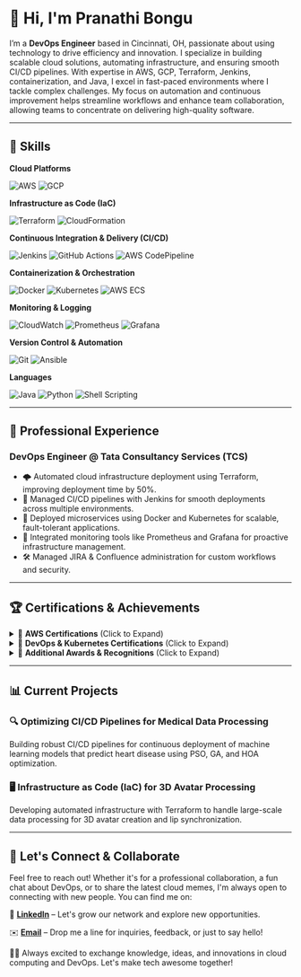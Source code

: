 # 👋 Hi, I'm Pranathi Bongu



I’m a **DevOps Engineer** based in Cincinnati, OH, passionate about using technology to drive efficiency and innovation. I specialize in building scalable cloud solutions, automating infrastructure, and ensuring smooth CI/CD pipelines. With expertise in AWS, GCP, Terraform, Jenkins, containerization, and Java, I excel in fast-paced environments where I tackle complex challenges. My focus on automation and continuous improvement helps streamline workflows and enhance team collaboration, allowing teams to concentrate on delivering high-quality software.

---

## 🚀 Skills
**Cloud Platforms**
<p align="left"> <img src="https://img.shields.io/badge/AWS-232F3E?style=for-the-badge&logo=amazon-aws&logoColor=white" alt="AWS" /> <img src="https://img.shields.io/badge/GCP-4285F4?style=for-the-badge&logo=google-cloud&logoColor=white" alt="GCP" /> </p>

**Infrastructure as Code (IaC)**
<p align="left"> <img src="https://img.shields.io/badge/Terraform-623CE4?style=for-the-badge&logo=terraform&logoColor=white" alt="Terraform" /> <img src="https://img.shields.io/badge/CloudFormation-FF9900?style=for-the-badge&logo=amazon-aws&logoColor=white" alt="CloudFormation" /> </p>

**Continuous Integration & Delivery (CI/CD)**
<p align="left"> <img src="https://img.shields.io/badge/Jenkins-D24939?style=for-the-badge&logo=jenkins&logoColor=white" alt="Jenkins" /> <img src="https://img.shields.io/badge/GitHub_Actions-181717?style=for-the-badge&logo=github-actions&logoColor=white" alt="GitHub Actions" /> <img src="https://img.shields.io/badge/CodePipeline-FF9900?style=for-the-badge&logo=amazon-aws&logoColor=white" alt="AWS CodePipeline" /> </p>

**Containerization & Orchestration**
<p align="left"> <img src="https://img.shields.io/badge/Docker-2496ED?style=for-the-badge&logo=docker&logoColor=white" alt="Docker" /> <img src="https://img.shields.io/badge/Kubernetes-326CE5?style=for-the-badge&logo=kubernetes&logoColor=white" alt="Kubernetes" /> <img src="https://img.shields.io/badge/ECS-FF9900?style=for-the-badge&logo=amazon-aws&logoColor=white" alt="AWS ECS" /> </p>

**Monitoring & Logging**
<p align="left"> <img src="https://img.shields.io/badge/CloudWatch-FF4F8B?style=for-the-badge&logo=amazon-aws&logoColor=white" alt="CloudWatch" /> <img src="https://img.shields.io/badge/Prometheus-E6522C?style=for-the-badge&logo=prometheus&logoColor=white" alt="Prometheus" /> <img src="https://img.shields.io/badge/Grafana-F46800?style=for-the-badge&logo=grafana&logoColor=white" alt="Grafana" /> </p>

**Version Control & Automation**
<p align="left"> <img src="https://img.shields.io/badge/Git-F05032?style=for-the-badge&logo=git&logoColor=white" alt="Git" /> <img src="https://img.shields.io/badge/Ansible-003D00?style=for-the-badge&logo=ansible&logoColor=white" alt="Ansible" /> </p>

**Languages**
<p align="left"> <img src="https://img.shields.io/badge/Java-F7DF1E?style=for-the-badge&logo=java&logoColor=black" alt="Java" /> <img src="https://img.shields.io/badge/Python-3776AB?style=for-the-badge&logo=python&logoColor=white" alt="Python" /> <img src="https://img.shields.io/badge/Shell_Scripting-4EAA25?style=for-the-badge&logo=gnu-bash&logoColor=white" alt="Shell Scripting" /> </p>



---

## 💼 **Professional Experience**

### **DevOps Engineer @ Tata Consultancy Services (TCS)**

- 🌩️ Automated cloud infrastructure deployment using Terraform, improving deployment time by 50%.
- 🚀 Managed CI/CD pipelines with Jenkins for smooth deployments across multiple environments.
- 🐳 Deployed microservices using Docker and Kubernetes for scalable, fault-tolerant applications.
- 🔧 Integrated monitoring tools like Prometheus and Grafana for proactive infrastructure management.
- 🛠️ Managed JIRA & Confluence administration for custom workflows and security.


---

## 🏆 **Certifications & Achievements**

<details>
  <summary>📜 <strong>AWS Certifications</strong> (Click to Expand)</summary>

  - **AWS Cloud Practitioner**  
    ![AWS Cloud Practitioner](https://img.shields.io/badge/AWS_Cloud_Practitioner-FF9900?style=for-the-badge&logo=amazon-aws&logoColor=white)  
    *Foundation-level certification that demonstrates a basic understanding of AWS cloud concepts.*

  - **AWS Solutions Architect Associate**  
    ![AWS Solutions Architect Associate](https://img.shields.io/badge/AWS_Solutions_Architect_Associate-FF9900?style=for-the-badge&logo=amazon-aws&logoColor=white)  
    *Validates the ability to design distributed systems and applications on AWS.*

  - **AWS Developer Associate**  
    ![AWS Developer Associate](https://img.shields.io/badge/AWS_Developer_Associate-FF9900?style=for-the-badge&logo=amazon-aws&logoColor=white)  
    *Certifies expertise in AWS-based development and best practices for building secure and reliable applications.*

  - **AWS DevOps Engineer Professional**  
    ![AWS DevOps Engineer Professional](https://img.shields.io/badge/AWS_DevOps_Engineer_Professional-FF9900?style=for-the-badge&logo=amazon-aws&logoColor=white)  
    *Expert-level certification focusing on continuous integration, continuous delivery (CI/CD), and AWS automation.*

</details>

<details>
  <summary>🔧 <strong>DevOps & Kubernetes Certifications</strong> (Click to Expand)</summary>

  - **HashiCorp Terraform Associate**  
    ![HashiCorp Terraform Associate](https://img.shields.io/badge/HashiCorp_Terraform_Associate-623CE4?style=for-the-badge&logo=terraform&logoColor=white)  
    *Validates proficiency with infrastructure as code using HashiCorp Terraform.*

  - **Certified Kubernetes Administrator (CKA)**  
    ![Certified Kubernetes Administrator](https://img.shields.io/badge/Certified_Kubernetes_Administrator-326CE5?style=for-the-badge&logo=kubernetes&logoColor=white)  
    *Demonstrates the ability to manage Kubernetes clusters and workloads.*

</details>

<details>
  <summary>🌟 <strong>Additional Awards & Recognitions</strong> (Click to Expand)</summary>

  - **TCS Xplore CPA Python Assessment**  
    *Cleared with a score, awarded Rs 40,000.*

  - **TCS GEM Award**  
    *For exceptional contributions to cloud infrastructure automation.*

  - **AWS Talent Development**  
    *Recognized as a Star Member for training over 50 new hires in cloud technologies.*

</details>



---

## 📊 **Current Projects**

### **🔍 Optimizing CI/CD Pipelines for Medical Data Processing**
Building robust CI/CD pipelines for continuous deployment of machine learning models that predict heart disease using PSO, GA, and HOA optimization.

### **🖥️ Infrastructure as Code (IaC) for 3D Avatar Processing**
Developing automated infrastructure with Terraform to handle large-scale data processing for 3D avatar creation and lip synchronization.

---

## 🌟 Let's Connect & Collaborate

Feel free to reach out! Whether it's for a professional collaboration, a fun chat about DevOps, or to share the latest cloud memes, I'm always open to connecting with new people. You can find me on:

💼 [**LinkedIn**](https://linkedin.com/in/pranathi-bongu) – Let's grow our network and explore new opportunities.

✉️ [**Email**](mailto:bongupi@mail.uc.edu) – Drop me a line for inquiries, feedback, or just to say hello!

👩‍💻 Always excited to exchange knowledge, ideas, and innovations in cloud computing and DevOps. Let's make tech awesome together!


